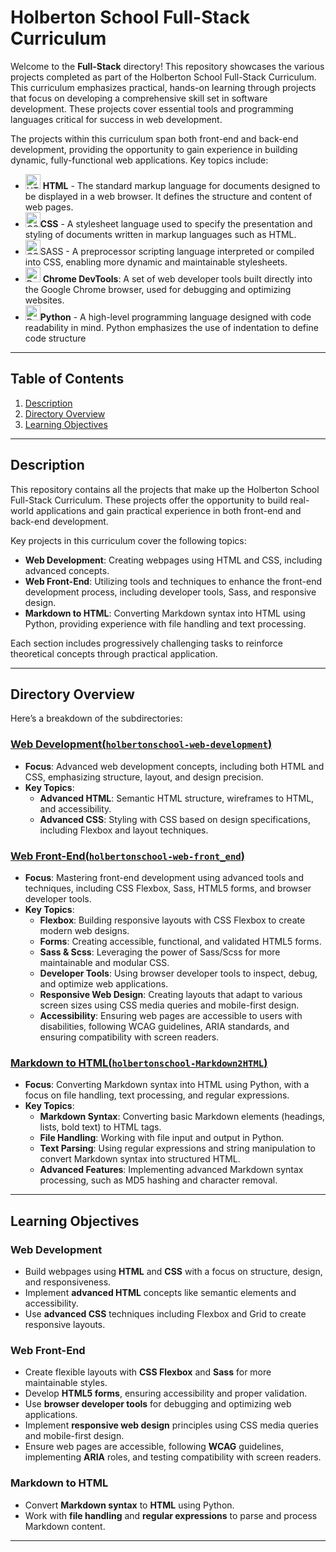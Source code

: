 # Holberton School Full-Stack Curriculum

Welcome to the **Full-Stack** directory! This repository showcases the various projects completed as part of the Holberton School Full-Stack Curriculum. This curriculum emphasizes practical, hands-on learning through projects that focus on developing a comprehensive skill set in software development. These projects cover essential tools and programming languages critical for success in web development.

The projects within this curriculum span both front-end and back-end development, providing the opportunity to gain experience in building dynamic, fully-functional web applications. Key topics include:

- <img src="https://upload.wikimedia.org/wikipedia/commons/6/61/HTML5_logo_and_wordmark.svg" alt="HTML" height="24"/> **HTML** - The standard markup language for documents designed to be displayed in a web browser. It defines the structure and content of web pages.
- <img src="https://upload.wikimedia.org/wikipedia/commons/d/d5/CSS3_logo_and_wordmark.svg" alt="CSS" height="24"/>**CSS** - A stylesheet language used to specify the presentation and styling of documents written in markup languages such as HTML.
- <img src="https://upload.wikimedia.org/wikipedia/commons/9/96/Sass_Logo_Color.svg" alt="CSS" height="24"/>SASS - A preprocessor scripting language interpreted or compiled into CSS, enabling more dynamic and maintainable stylesheets.
- <img src="https://www.google.com/chrome/static/images/chrome-logo.svg" alt="DevTools" height="24"/> **Chrome DevTools**: A set of web developer tools built directly into the Google Chrome browser, used for debugging and optimizing websites.
- <img src="https://upload.wikimedia.org/wikipedia/commons/c/c3/Python-logo-notext.svg" alt="DevTools" height="24"/>**Python** - A  high-level programming language designed with code readability in mind. Python emphasizes the use of indentation to define code structure

---

## Table of Contents

1. [Description](#description)
2. [Directory Overview](#directory-overview)
3. [Learning Objectives](#learning-objectives)

---

## Description

This repository contains all the projects that make up the Holberton School Full-Stack Curriculum. These projects offer the opportunity to build real-world applications and gain practical experience in both front-end and back-end development.

Key projects in this curriculum cover the following topics:

- **Web Development**: Creating webpages using HTML and CSS, including advanced concepts.
- **Web Front-End**: Utilizing tools and techniques to enhance the front-end development process, including developer tools, Sass, and responsive design.
- **Markdown to HTML**: Converting Markdown syntax into HTML using Python, providing experience with file handling and text processing.

Each section includes progressively challenging tasks to reinforce theoretical concepts through practical application.

---

## Directory Overview

Here’s a breakdown of the subdirectories:

### [Web Development(`holbertonschool-web-development`)](https://github.com/clementroume/holbertonschool-web-development/)

- **Focus**: Advanced web development concepts, including both HTML and CSS, emphasizing structure, layout, and design precision.
- **Key Topics**:
  - **Advanced HTML**: Semantic HTML structure, wireframes to HTML, and accessibility.
  - **Advanced CSS**: Styling with CSS based on design specifications, including Flexbox and layout techniques.

### [Web Front-End(`holbertonschool-web-front_end`)](https://github.com/clementroume/holbertonschool-web_front_end/)

- **Focus**: Mastering front-end development using advanced tools and techniques, including CSS Flexbox, Sass, HTML5 forms, and browser developer tools.
- **Key Topics**:
  - **Flexbox**: Building responsive layouts with CSS Flexbox to create modern web designs.
  - **Forms**: Creating accessible, functional, and validated HTML5 forms.
  - **Sass & Scss**: Leveraging the power of Sass/Scss for more maintainable and modular CSS.
  - **Developer Tools**: Using browser developer tools to inspect, debug, and optimize web applications.
  - **Responsive Web Design**: Creating layouts that adapt to various screen sizes using CSS media queries and mobile-first design.
  - **Accessibility**: Ensuring web pages are accessible to users with disabilities, following WCAG guidelines, ARIA standards, and ensuring compatibility with screen readers.

### [Markdown to HTML(`holbertonschool-Markdown2HTML`)](https://github.com/clementroume/holbertonschool-Markdown2HTML/)

- **Focus**: Converting Markdown syntax into HTML using Python, with a focus on file handling, text processing, and regular expressions.
- **Key Topics**:
  - **Markdown Syntax**: Converting basic Markdown elements (headings, lists, bold text) to HTML tags.
  - **File Handling**: Working with file input and output in Python.
  - **Text Parsing**: Using regular expressions and string manipulation to convert Markdown syntax into structured HTML.
  - **Advanced Features**: Implementing advanced Markdown syntax processing, such as MD5 hashing and character removal.

---

## Learning Objectives

### **Web Development**

- Build webpages using **HTML** and **CSS** with a focus on structure, design, and responsiveness.
- Implement **advanced HTML** concepts like semantic elements and accessibility.
- Use **advanced CSS** techniques including Flexbox and Grid to create responsive layouts.

### **Web Front-End**

- Create flexible layouts with **CSS Flexbox** and **Sass** for more maintainable styles.
- Develop **HTML5 forms**, ensuring accessibility and proper validation.
- Use **browser developer tools** for debugging and optimizing web applications.
- Implement **responsive web design** principles using CSS media queries and mobile-first design.
- Ensure web pages are accessible, following **WCAG** guidelines, implementing **ARIA** roles, and testing compatibility with screen readers.

### **Markdown to HTML**

- Convert **Markdown syntax** to **HTML** using Python.
- Work with **file handling** and **regular expressions** to parse and process Markdown content.

---
